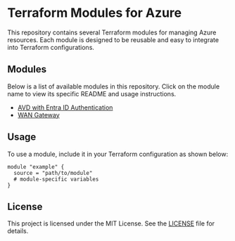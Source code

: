 # Terraform Modules for Azure

This repository contains several Terraform modules for managing Azure resources. Each module is designed to be reusable and easy to integrate into Terraform configurations.

## Modules

Below is a list of available modules in this repository. Click on the module name to view its specific README and usage instructions.

- [AVD with Entra ID Authentication](modules/avd-entra-id/README.md)
- [WAN Gateway](modules/wan-gateway/README.md)

## Usage

To use a module, include it in your Terraform configuration as shown below:

```hcl
module "example" {
  source = "path/to/module"
  # module-specific variables
}
```

## License

This project is licensed under the MIT License. See the [LICENSE](LICENSE) file for details.